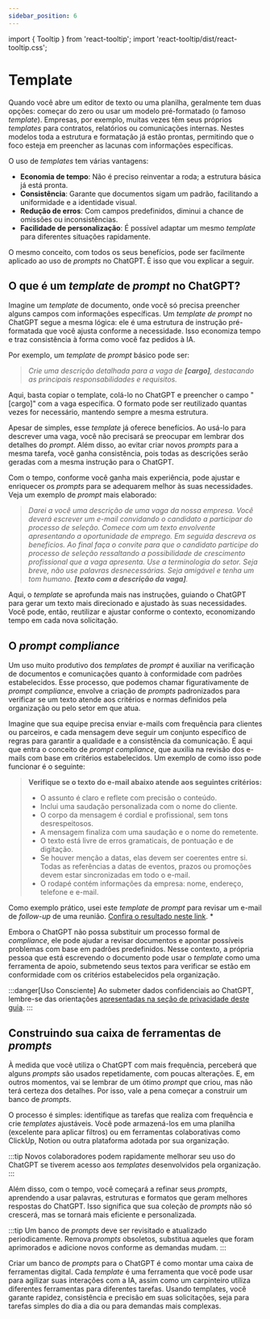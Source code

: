 ```yaml
---
sidebar_position: 6
---
```

import { Tooltip } from 'react-tooltip';
import 'react-tooltip/dist/react-tooltip.css';

# Template
Quando você abre um editor de texto ou uma planilha, geralmente tem duas opções: começar do zero ou usar um modelo pré-formatado (o famoso *template*). Empresas, por exemplo, muitas vezes têm seus próprios *templates* para contratos, relatórios ou comunicações internas. Nestes modelos toda a estrutura e formatação já estão prontas, permitindo que o foco esteja em preencher as lacunas com informações específicas.

O uso de *templates* tem várias vantagens:
- **Economia de tempo**: Não é preciso reinventar a roda; a estrutura básica já está pronta.
- **Consistência**: Garante que documentos sigam um padrão, facilitando a uniformidade e a identidade visual.
- **Redução de erros**: Com campos predefinidos, diminui a chance de omissões ou inconsistências.
- **Facilidade de personalização**: É possível adaptar um mesmo *template* para diferentes situações rapidamente.

O mesmo conceito, com todos os seus benefícios, pode ser facilmente aplicado ao uso de *prompts* no ChatGPT. É isso que vou explicar a seguir.

## O que é um *template* de *prompt* no ChatGPT?
Imagine um *template* de documento, onde você só precisa preencher alguns campos com informações específicas. Um *template de prompt* no ChatGPT segue a mesma lógica: ele é uma estrutura de instrução pré-formatada que você ajusta conforme a necessidade. Isso economiza tempo e traz consistência à forma como você faz pedidos à IA.

Por exemplo, um *template* de *prompt* básico pode ser:

> _Crie uma descrição detalhada para a vaga de **[cargo]**, destacando as principais responsabilidades e requisitos._

Aqui, basta copiar o template, colá-lo no ChatGPT e preencher o campo "[cargo]" com a vaga específica. O formato pode ser reutilizado quantas vezes for necessário, mantendo sempre a mesma estrutura.

Apesar de simples, esse *template* já oferece benefícios. Ao usá-lo para descrever uma vaga, você não precisará se preocupar em lembrar dos detalhes do *prompt*. Além disso, ao evitar criar novos *prompts* para a mesma tarefa, você ganha consistência, pois todas as descrições serão geradas com a mesma instrução para o ChatGPT.

Com o tempo, conforme você ganha mais experiência, pode ajustar e enriquecer os *prompts* para se adequarem melhor às suas necessidades. Veja um exemplo de *prompt* mais elaborado:

> _Darei a você uma descrição de uma vaga da nossa empresa. Você deverá escrever um e-mail convidando o candidato a participar do processo de seleção. Comece com um texto envolvente apresentando a oportunidade de emprego. Em seguida descreva os benefícios. Ao final faça o convite para que o candidato participe do processo de seleção ressaltando a possibilidade de crescimento profissional que a vaga apresenta. Use a terminologia do setor. Seja breve, não use palavras desnecessárias. Seja amigável e tenha um tom humano.
> **[texto com a descrição da vaga]**._

Aqui, o *template* se aprofunda mais nas instruções, guiando o ChatGPT para gerar um texto mais direcionado e ajustado às suas necessidades. Você pode, então, reutilizar e ajustar conforme o contexto, economizando tempo em cada nova solicitação.

## O *prompt* *compliance*
Um uso muito produtivo dos *templates* de *prompt* é auxiliar na verificação de documentos e comunicações quanto à conformidade com padrões estabelecidos. Esse processo, que podemos chamar figurativamente de *prompt compliance*, envolve a criação de *prompts* padronizados para verificar se um texto atende aos critérios e normas definidos pela organização ou pelo setor em que atua.

Imagine que sua equipe precisa enviar e-mails com frequência para clientes ou parceiros, e cada mensagem deve seguir um conjunto específico de regras para garantir a qualidade e a consistência da comunicação. É aqui que entra o conceito de *prompt compliance*, que auxilia na revisão dos e-mails com base em critérios estabelecidos. Um exemplo de como isso pode funcionar é o seguinte:

> **Verifique se o texto do e-mail abaixo atende aos seguintes critérios:**
> - O assunto é claro e reflete com precisão o conteúdo.
> - Inclui uma saudação personalizada com o nome do cliente.
> - O corpo da mensagem é cordial e profissional, sem tons desrespeitosos.
> - A mensagem finaliza com uma saudação e o nome do remetente.
> - O texto está livre de erros gramaticais, de pontuação e de digitação.
> - Se houver menção a datas, elas devem ser coerentes entre si. Todas as referências a datas de eventos, prazos ou promoções devem estar sincronizadas em todo o e-mail.
> - O rodapé contém informações da empresa: nome, endereço, telefone e e-mail.

Como exemplo prático, usei este *template* de *prompt* para revisar um e-mail de *follow-up* de uma reunião. [Confira o resultado neste link](https://chatgpt.com/share/67181784-eaec-8003-9549-23a10e413f2f).<spam data-tooltip-id="my-tooltip" data-tooltip-content="Modelo de e-mail apresentado pela Appointlet."> *</spam>

Embora o ChatGPT não possa substituir um processo formal de *compliance*, ele pode ajudar a revisar documentos e apontar possíveis problemas com base em padrões predefinidos. Nesse contexto, a própria pessoa que está escrevendo o documento pode usar o *template* como uma ferramenta de apoio, submetendo seus textos para verificar se estão em conformidade com os critérios estabelecidos pela organização.

:::danger[Uso Consciente]
Ao submeter dados confidenciais ao ChatGPT, lembre-se das orientações [apresentadas na seção de privacidade deste guia](../criacao/privacidade.md).
:::

## Construindo sua caixa de ferramentas de *prompts*
À medida que você utiliza o ChatGPT com mais frequência, perceberá que alguns *prompts* são usados repetidamente, com poucas alterações. E, em outros momentos, vai se lembrar de um ótimo *prompt* que criou, mas não terá certeza dos detalhes. Por isso, vale a pena começar a construir um banco de *prompts*.

O processo é simples: identifique as tarefas que realiza com frequência e crie *templates* ajustáveis. Você pode armazená-los em uma planilha (excelente para aplicar filtros) ou em ferramentas colaborativas como ClickUp, Notion ou outra plataforma adotada por sua organização.

:::tip
Novos colaboradores podem rapidamente melhorar seu uso do ChatGPT se tiverem acesso aos *templates* desenvolvidos pela organização.
:::

Além disso, com o tempo, você começará a refinar seus *prompts*, aprendendo a usar palavras, estruturas e formatos que geram melhores respostas do ChatGPT. Isso significa que sua coleção de *prompts* não só crescerá, mas se tornará mais eficiente e personalizada.

:::tip
Um banco de *prompts* deve ser revisitado e atualizado periodicamente. Remova *prompts* obsoletos, substitua aqueles que foram aprimorados e adicione novos conforme as demandas mudam. 
:::

Criar um banco de *prompts* para o ChatGPT é como montar uma caixa de ferramentas digital. Cada *template* é uma ferramenta que você pode usar para agilizar suas interações com a IA, assim como um carpinteiro utiliza diferentes ferramentas para diferentes tarefas. Usando templates, você garante rapidez, consistência e precisão em suas solicitações, seja para tarefas simples do dia a dia ou para demandas mais complexas.
